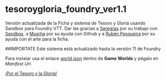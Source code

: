 # tesoroygloria_foundry_ver1.1
Versión actualizada de la Ficha y sistema de Tesoro y Gloria usando Sandbox para Foundry VTT. Dar las gracias a <a href="https://twitter.com/Rol_NL">Seregras</a> por su trabajo con <a href="https://gitlab.com/rolnl/sandbox-system-builder/">Sandbox</a>, a <a href="https://twitter.com/Musrha">Musrha</a> por su ayuda con Github y a <a href="https://twitter.com/PesqueiraRuben">Rubén Pesqueira</a> por su ayuda con el arte para la ficha.<br/>

##IMPORTATE
Este sistema está actualizado hasta la versión 11 de Foundry

Para instalar usa el enlace <a href="https://raw.githubusercontent.com/Konkuo/tesoroygloria_foundry_ver1.1/main/world.json">world.json</a> dentro de <b>Game Worlds</b> y pégalo en <i>Manifest Url</i>.<br/>

<a href="https://tesoroygloria.com/">¡Por el Tesoro y la Gloria!</a>
